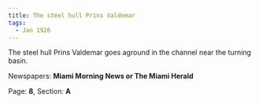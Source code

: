 ```yaml
---  
title: The steel hull Prins Valdemar  
tags:  
  - Jan 1926  
---  
```

  
The steel hull Prins Valdemar goes aground in the channel near the turning basin.  
  
Newspapers: **Miami Morning News or The Miami Herald**  
  
Page: **8**, Section: **A** 
